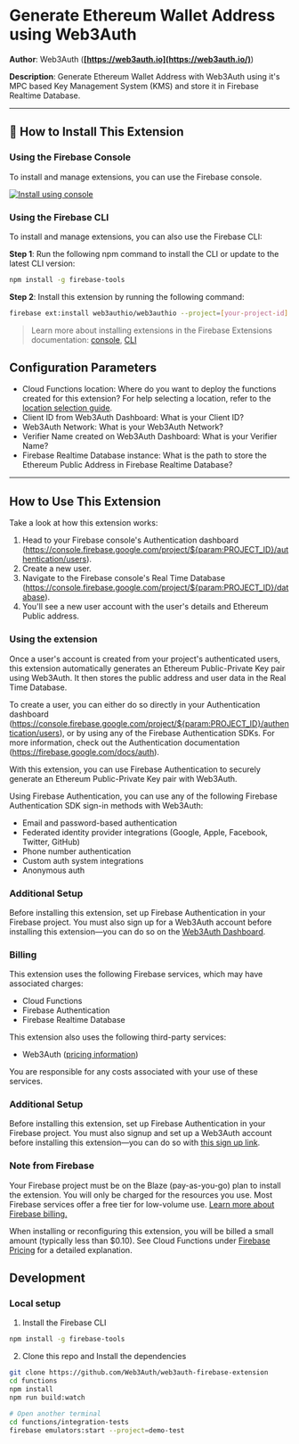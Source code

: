 # Generate Ethereum Wallet Address using Web3Auth

**Author**: Web3Auth (**[https://web3auth.io](https://web3auth.io/)**)

**Description**: Generate Ethereum Wallet Address with Web3Auth using it's MPC based Key Management System (KMS) and store it in Firebase Realtime Database.

---

## 🧩 How to Install This Extension

### Using the Firebase Console

To install and manage extensions, you can use the Firebase console.

[![Install using console](https://www.gstatic.com/mobilesdk/210513_mobilesdk/install-extension.png "Install using console")][install-link]

[install-link]: https://console.firebase.google.com/project/_/extensions/install?ref=web3authio/web3authio@1.0.0

### Using the Firebase CLI

To install and manage extensions, you can also use the Firebase CLI:

**Step 1**: Run the following npm command to install the CLI or update to the latest CLI version:

```bash
npm install -g firebase-tools
```

**Step 2**: Install this extension by running the following command:

```bash
firebase ext:install web3authio/web3authio --project=[your-project-id]
```

> Learn more about installing extensions in the Firebase Extensions documentation:
> [console](https://firebase.google.com/docs/extensions/install-extensions?platform=console),
> [CLI](https://firebase.google.com/docs/extensions/install-extensions?platform=cli)

## Configuration Parameters

- Cloud Functions location: Where do you want to deploy the functions created for this extension? For help selecting a location, refer to the [location selection guide](https://firebase.google.com/docs/functions/locations).
- Client ID from Web3Auth Dashboard: What is your Client ID?
- Web3Auth Network: What is your Web3Auth Network?
- Verifier Name created on Web3Auth Dashboard: What is your Verifier Name?
- Firebase Realtime Database instance: What is the path to store the Ethereum Public Address in Firebase Realtime Database?

---

## How to Use This Extension

Take a look at how this extension works:

1. Head to your Firebase console's Authentication dashboard (https://console.firebase.google.com/project/${param:PROJECT_ID}/authentication/users).
2. Create a new user.
3. Navigate to the Firebase console's Real Time Database (https://console.firebase.google.com/project/${param:PROJECT_ID}/database).
4. You'll see a new user account with the user's details and Ethereum Public address.

### Using the extension

Once a user's account is created from your project's authenticated users, this extension automatically generates an Ethereum Public-Private Key pair using Web3Auth. It then stores the public address and user data in the Real Time Database.

To create a user, you can either do so directly in your Authentication dashboard (https://console.firebase.google.com/project/${param:PROJECT_ID}/authentication/users), or by using any of the Firebase Authentication SDKs. For more information, check out the Authentication documentation (https://firebase.google.com/docs/auth).

With this extension, you can use Firebase Authentication to securely generate an Ethereum Public-Private Key pair with Web3Auth.

Using Firebase Authentication, you can use any of the following Firebase Authentication SDK sign-in methods with Web3Auth:

- Email and password-based authentication
- Federated identity provider integrations (Google, Apple, Facebook, Twitter, GitHub)
- Phone number authentication
- Custom auth system integrations
- Anonymous auth

### Additional Setup

Before installing this extension, set up Firebase Authentication in your Firebase project.
You must also sign up for a Web3Auth account before installing this extension—you can do so on the [Web3Auth Dashboard](https://dashboard.web3auth.io).

### Billing

This extension uses the following Firebase services, which may have associated charges:

- Cloud Functions
- Firebase Authentication
- Firebase Realtime Database

This extension also uses the following third-party services:

- Web3Auth ([pricing information](https://web3auth.io/pricing))

You are responsible for any costs associated with your use of these services.

### Additional Setup

Before installing this extension, set up Firebase Authentication in your Firebase project.
You must also signup and set up a Web3Auth account before installing this extension—you can do so with [this sign up link](https://dashboard.web3auth.io).

### Note from Firebase

Your Firebase project must be on the Blaze (pay-as-you-go) plan to install the extension. You will only be charged for the resources you use. Most Firebase services offer a free tier for low-volume use. [Learn more about Firebase billing.](https://firebase.google.com/pricing)

When installing or reconfiguring this extension, you will be billed a small amount (typically less than $0.10). See Cloud Functions under [Firebase Pricing](https://firebase.google.com/pricing) for a detailed explanation.

## Development

### Local setup

1. Install the Firebase CLI

```bash
npm install -g firebase-tools
```

2. Clone this repo and Install the dependencies

```bash
git clone https://github.com/Web3Auth/web3auth-firebase-extension
cd functions
npm install
npm run build:watch

# Open another terminal
cd functions/integration-tests
firebase emulators:start --project=demo-test
```
